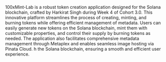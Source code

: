 100xMint-Lab is a robust token creation application designed for the Solana blockchain, crafted by Harkirat Singh during Week 4 of Cohort 3.0. This innovative platform streamlines the process of creating, minting, and burning tokens while offering efficient management of metadata. Users can easily generate new tokens on the Solana blockchain, mint them with customizable properties, and control their supply by burning tokens as needed. The application also facilitates comprehensive metadata management through Metaplex and enables seamless image hosting via Pinata Cloud.
h the Solana blockchain, ensuring a smooth and efficient user experience.

